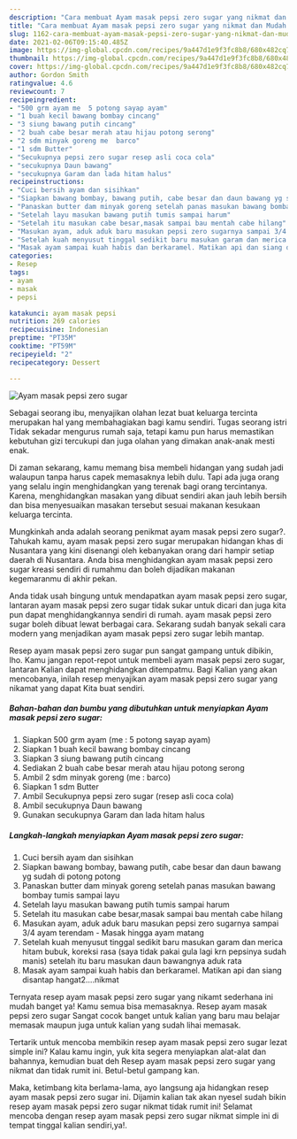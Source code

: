 ```yaml
---
description: "Cara membuat Ayam masak pepsi zero sugar yang nikmat dan Mudah Dibuat"
title: "Cara membuat Ayam masak pepsi zero sugar yang nikmat dan Mudah Dibuat"
slug: 1162-cara-membuat-ayam-masak-pepsi-zero-sugar-yang-nikmat-dan-mudah-dibuat
date: 2021-02-06T09:15:40.485Z
image: https://img-global.cpcdn.com/recipes/9a447d1e9f3fc8b8/680x482cq70/ayam-masak-pepsi-zero-sugar-foto-resep-utama.jpg
thumbnail: https://img-global.cpcdn.com/recipes/9a447d1e9f3fc8b8/680x482cq70/ayam-masak-pepsi-zero-sugar-foto-resep-utama.jpg
cover: https://img-global.cpcdn.com/recipes/9a447d1e9f3fc8b8/680x482cq70/ayam-masak-pepsi-zero-sugar-foto-resep-utama.jpg
author: Gordon Smith
ratingvalue: 4.6
reviewcount: 7
recipeingredient:
- "500 grm ayam me  5 potong sayap ayam"
- "1 buah kecil bawang bombay cincang"
- "3 siung bawang putih cincang"
- "2 buah cabe besar merah atau hijau potong serong"
- "2 sdm minyak goreng me  barco"
- "1 sdm Butter"
- "Secukupnya pepsi zero sugar resep asli coca cola"
- "secukupnya Daun bawang"
- "secukupnya Garam dan lada hitam halus"
recipeinstructions:
- "Cuci bersih ayam dan sisihkan"
- "Siapkan bawang bombay, bawang putih, cabe besar dan daun bawang yg sudah di potong potong"
- "Panaskan butter dam minyak goreng setelah panas masukan bawang bombay tumis sampai layu"
- "Setelah layu masukan bawang putih tumis sampai harum"
- "Setelah itu masukan cabe besar,masak sampai bau mentah cabe hilang"
- "Masukan ayam, aduk aduk baru masukan pepsi zero sugarnya sampai 3/4 ayam terendam Masak hingga ayam matang"
- "Setelah kuah menyusut tinggal sedikit baru masukan garam dan merica hitam bubuk, koreksi rasa (saya tidak pakai gula lagi krn pepsinya sudah manis) setelah itu baru masukan daun bawangnya aduk rata"
- "Masak ayam sampai kuah habis dan berkaramel. Matikan api dan siang disantap hangat2....nikmat"
categories:
- Resep
tags:
- ayam
- masak
- pepsi

katakunci: ayam masak pepsi 
nutrition: 269 calories
recipecuisine: Indonesian
preptime: "PT35M"
cooktime: "PT59M"
recipeyield: "2"
recipecategory: Dessert

---
```



![Ayam masak pepsi zero sugar](https://img-global.cpcdn.com/recipes/9a447d1e9f3fc8b8/680x482cq70/ayam-masak-pepsi-zero-sugar-foto-resep-utama.jpg)

Sebagai seorang ibu, menyajikan olahan lezat buat keluarga tercinta merupakan hal yang membahagiakan bagi kamu sendiri. Tugas seorang istri Tidak sekadar mengurus rumah saja, tetapi kamu pun harus memastikan kebutuhan gizi tercukupi dan juga olahan yang dimakan anak-anak mesti enak.

Di zaman  sekarang, kamu memang bisa membeli hidangan yang sudah jadi walaupun tanpa harus capek memasaknya lebih dulu. Tapi ada juga orang yang selalu ingin menghidangkan yang terenak bagi orang tercintanya. Karena, menghidangkan masakan yang dibuat sendiri akan jauh lebih bersih dan bisa menyesuaikan masakan tersebut sesuai makanan kesukaan keluarga tercinta. 



Mungkinkah anda adalah seorang penikmat ayam masak pepsi zero sugar?. Tahukah kamu, ayam masak pepsi zero sugar merupakan hidangan khas di Nusantara yang kini disenangi oleh kebanyakan orang dari hampir setiap daerah di Nusantara. Anda bisa menghidangkan ayam masak pepsi zero sugar kreasi sendiri di rumahmu dan boleh dijadikan makanan kegemaranmu di akhir pekan.

Anda tidak usah bingung untuk mendapatkan ayam masak pepsi zero sugar, lantaran ayam masak pepsi zero sugar tidak sukar untuk dicari dan juga kita pun dapat menghidangkannya sendiri di rumah. ayam masak pepsi zero sugar boleh dibuat lewat berbagai cara. Sekarang sudah banyak sekali cara modern yang menjadikan ayam masak pepsi zero sugar lebih mantap.

Resep ayam masak pepsi zero sugar pun sangat gampang untuk dibikin, lho. Kamu jangan repot-repot untuk membeli ayam masak pepsi zero sugar, lantaran Kalian dapat menghidangkan ditempatmu. Bagi Kalian yang akan mencobanya, inilah resep menyajikan ayam masak pepsi zero sugar yang nikamat yang dapat Kita buat sendiri.

<!--inarticleads1-->

##### Bahan-bahan dan bumbu yang dibutuhkan untuk menyiapkan Ayam masak pepsi zero sugar:

1. Siapkan 500 grm ayam (me : 5 potong sayap ayam)
1. Siapkan 1 buah kecil bawang bombay cincang
1. Siapkan 3 siung bawang putih cincang
1. Sediakan 2 buah cabe besar merah atau hijau potong serong
1. Ambil 2 sdm minyak goreng (me : barco)
1. Siapkan 1 sdm Butter
1. Ambil Secukupnya pepsi zero sugar (resep asli coca cola)
1. Ambil secukupnya Daun bawang
1. Gunakan secukupnya Garam dan lada hitam halus




<!--inarticleads2-->

##### Langkah-langkah menyiapkan Ayam masak pepsi zero sugar:

1. Cuci bersih ayam dan sisihkan
1. Siapkan bawang bombay, bawang putih, cabe besar dan daun bawang yg sudah di potong potong
1. Panaskan butter dam minyak goreng setelah panas masukan bawang bombay tumis sampai layu
1. Setelah layu masukan bawang putih tumis sampai harum
1. Setelah itu masukan cabe besar,masak sampai bau mentah cabe hilang
1. Masukan ayam, aduk aduk baru masukan pepsi zero sugarnya sampai 3/4 ayam terendam - Masak hingga ayam matang
1. Setelah kuah menyusut tinggal sedikit baru masukan garam dan merica hitam bubuk, koreksi rasa (saya tidak pakai gula lagi krn pepsinya sudah manis) setelah itu baru masukan daun bawangnya aduk rata
1. Masak ayam sampai kuah habis dan berkaramel. Matikan api dan siang disantap hangat2....nikmat




Ternyata resep ayam masak pepsi zero sugar yang nikamt sederhana ini mudah banget ya! Kamu semua bisa memasaknya. Resep ayam masak pepsi zero sugar Sangat cocok banget untuk kalian yang baru mau belajar memasak maupun juga untuk kalian yang sudah lihai memasak.

Tertarik untuk mencoba membikin resep ayam masak pepsi zero sugar lezat simple ini? Kalau kamu ingin, yuk kita segera menyiapkan alat-alat dan bahannya, kemudian buat deh Resep ayam masak pepsi zero sugar yang nikmat dan tidak rumit ini. Betul-betul gampang kan. 

Maka, ketimbang kita berlama-lama, ayo langsung aja hidangkan resep ayam masak pepsi zero sugar ini. Dijamin kalian tak akan nyesel sudah bikin resep ayam masak pepsi zero sugar nikmat tidak rumit ini! Selamat mencoba dengan resep ayam masak pepsi zero sugar nikmat simple ini di tempat tinggal kalian sendiri,ya!.

